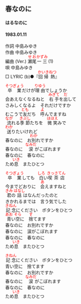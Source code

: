 <style type="text/css">
	ruby{
	    ruby-position: over;
	}
	ruby > rt{font-size: 12px;color:red;}
	p{font:16px;font-size: '楷体'}
</style>
## 春なのに
#### はるなのに
#### 1983.01.11


作詞      中島みゆき  
作曲      中島みゆき  
編曲 (Ver.)   <ruby><rb>瀬尾</rb><rp>(</rp><rt>せお</rt><rp>)</rp></ruby><ruby><rb>一三</rb><rp>(</rp><rt>かずみ</rt><rp>)</rp></ruby> (1)     
唄      中島みゆき     
□ LYRIC (b)●『<ruby><rb>回帰</rb><rp>(</rp><rt>かいき</rt><rp>)</rp></ruby><ruby><rb>熱</rb><rp>(</rp><rt>ねつ</rt><rp>)</rp></ruby>』　　

<ruby><rb>卒業</rb><rp>(</rp><rt>そつぎょう</rt><rp>)</rp></ruby>だけが<ruby><rb>理由</rb><rp>(</rp><rt>りゆう</rt><rp>)</rp></ruby>でしょうか  
<ruby><rb>会</rb><rp>(</rp><rt></rt><rp>)</rp></ruby>あえなくなるねと　<ruby><rb>右手</rb><rp>(</rp><rt>みぎて</rt><rp>)</rp></ruby>を<ruby><rb>出</rb><rp>(</rp><rt>だ</rt><rp>)</rp></ruby>して  
さみしくなるよ　それだけですか  
むこうで<ruby><rb>友</rb><rp>(</rp><rt>とも</rt><rp>)</rp></ruby>だち　<ruby><rb>呼</rb><rp>(</rp><rt>よ</rt><rp>)</rp></ruby>んでますね  
<ruby><rb>流</rb><rp>(</rp><rt>なが</rt><rp>)</rp></ruby>れる<ruby><rb>季節</rb><rp>(</rp><rt>きぶし</rt><rp>)</rp></ruby>たちを　<ruby><rb>微笑</rb><rp>(</rp><rt>ほほえ</rt><rp>)</rp></ruby>みで  
<ruby><rb>送</rb><rp>(</rp><rt>わか</rt><rp>)</rp></ruby>りたいけれど  
春なのに　お<ruby><rb>別</rb><rp>(</rp><rt>わか</rt><rp>)</rp></ruby>れですか  
春なのに　<ruby><rb>涙</rb><rp>(</rp><rt>なみだ</rt><rp>)</rp></ruby>がこぼれます  
春なのに　春なのに  
ため<ruby><rb>息</rb><rp>(</rp><rt>いき</rt><rp>)</rp></ruby>　またひとつ  
  
<ruby><rb>卒業</rb><rp>(</rp><rt>そつぎょう</rt><rp>)</rp></ruby>しても　<ruby><rb>白</rb><rp>(</rp><rt>しろ</rt><rp>)</rp></ruby>い<ruby><rb>喫茶店</rb><rp>(</rp><rt>きっさてん</rt><rp>)</rp></ruby>  
今までどおりに　<ruby><rb>会</rb><rp>(</rp><rt>あ</rt><rp>)</rp></ruby>えますねと  
<ruby><rb>君</rb><rp>(</rp><rt>きみ</rt><rp>)</rp></ruby>の<ruby><rb>話</rb><rp>(</rp><rt>はなし</rt><rp>)</rp></ruby>はなんだったのと  
きかれるまでは　言う気でした  
<ruby><rb>記念</rb><rp>(</rp><rt>きねん</rt><rp>)</rp></ruby>にください　ボタンをひとつ  
<ruby><rb>青</rb><rp>(</rp><rt>あお</rt><rp>)</rp></ruby>い<ruby><rb>空</rb><rp>(</rp><rt>そら</rt><rp>)</rp></ruby>に　<ruby><rb>捨</rb><rp>(</rp><rt>す</rt><rp>)</rp></ruby>てます  
春なのに　お別れですか  
春なのに　涙がこぼれます  
春なのに　春なのに  
ため<ruby><rb>息</rb><rp>(</rp><rt>いき</rt><rp>)</rp></ruby>　またひとつ  
  
<ruby><rb>記念</rb><rp>(</rp><rt>きねん</rt><rp>)</rp></ruby>にください　ボタンをひとつ  
青い空に　捨てます  
春なのに　お別れですか  
春なのに　<ruby><rb>涙</rb><rp>(</rp><rt>なみだ</rt><rp>)</rp></ruby>がこぼれます  
春なのに　春なのに  
ため<ruby><rb>息</rb><rp>(</rp><rt>いき</rt><rp>)</rp></ruby>　またひとつ  